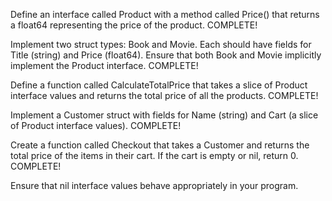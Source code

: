Define an interface called Product with a method called Price() that returns a float64 representing the price of the product. COMPLETE!

Implement two struct types: Book and Movie. Each should have fields for Title (string) and Price (float64). Ensure that both Book and Movie implicitly implement the Product interface. COMPLETE!

Define a function called CalculateTotalPrice that takes a slice of Product interface values and returns the total price of all the products. COMPLETE!

Implement a Customer struct with fields for Name (string) and Cart (a slice of Product interface values). COMPLETE!

Create a function called Checkout that takes a Customer and returns the total price of the items in their cart. If the cart is empty or nil, return 0. COMPLETE!

Ensure that nil interface values behave appropriately in your program.

